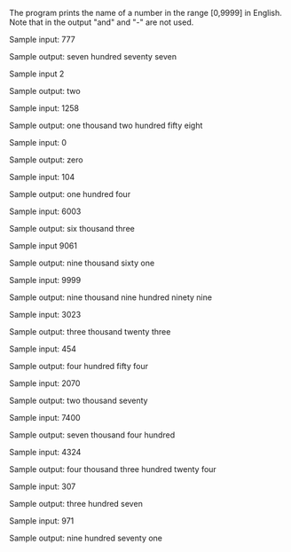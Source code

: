 The program prints the name of a number in the range [0,9999] in English. Note that in the output "and" and "-" are not used.

Sample input: 777

Sample output: seven hundred seventy seven

Sample input 2

Sample output: two

Sample input: 1258

Sample output: one thousand two hundred fifty eight

Sample input: 0

Sample output: zero

Sample input: 104

Sample output: one hundred four

Sample input: 6003

Sample output: six thousand three

Sample input 9061

Sample output: nine thousand sixty one

Sample input: 9999

Sample output: nine thousand nine hundred ninety nine

Sample input: 3023

Sample output: three thousand twenty three

Sample input: 454

Sample output: four hundred fifty four

Sample input: 2070

Sample output: two thousand seventy

Sample input: 7400

Sample output: seven thousand four hundred

Sample input: 4324

Sample output: four thousand three hundred twenty four

Sample input: 307

Sample output: three hundred seven

Sample input: 971

Sample output: nine hundred seventy one
